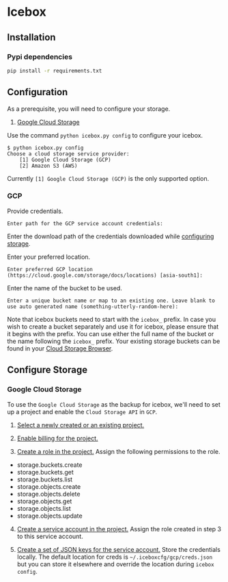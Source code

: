 # Icebox

## Installation

### Pypi dependencies

``` bash
pip install -r requirements.txt
```

## Configuration

As a prerequisite, you will need to configure your storage.
1. [Google Cloud Storage](#configure_storage_gcp)

Use the command `python icebox.py config` to configure your icebox.

```
$ python icebox.py config
Choose a cloud storage service provider:
	[1] Google Cloud Storage (GCP)
	[2] Amazon S3 (AWS)
```
Currently `[1] Google Cloud Storage (GCP)` is the only supported option.

### GCP

Provide credentials.
```
Enter path for the GCP service account credentials:
```
Enter the download path of the credentials downloaded while [configuring storage](#configure_storage_gcp).

Enter your preferred location.
```
Enter preferred GCP location (https://cloud.google.com/storage/docs/locations) [asia-south1]:
```

Enter the name of the bucket to be used.
```
Enter a unique bucket name or map to an existing one. Leave blank to use auto generated name (something-utterly-random-here):
```
Note that icebox buckets need to start with the `icebox_` prefix. In case you wish to create a bucket separately and use it for icebox, please ensure that it begins with the prefix. You can use either the full name of the bucket or the name following the `icebox_` prefix. Your existing storage buckets can be found in your [Cloud Storage Browser](https://console.cloud.google.com/storage/browser).


## Configure Storage

### Google Cloud Storage<a name="configure_storage_gcp"></a>

To use the `Google Cloud Storage` as the backup for icebox, we'll need to set up a project and enable the `Cloud Storage API` in `GCP`.

1. [Select a newly created or an existing project.](https://console.cloud.google.com/project)

2. [Enable billing for the project.](https://cloud.google.com/billing/docs/how-to/modify-project#enable_billing_for_a_project)

3. [Create a role in the project.](https://cloud.google.com/iam/docs/creating-custom-roles) Assign the following permissions to the role.
  * storage.buckets.create
  * storage.buckets.get
  * storage.buckets.list
  * storage.objects.create
  * storage.objects.delete
  * storage.objects.get
  * storage.objects.list
  * storage.objects.update


4. [Create a service account in the project.](https://cloud.google.com/iam/docs/creating-managing-service-accounts) Assign the role created in step 3 to this service account.

5. [Create a set of JSON keys for the service account.](https://cloud.google.com/iam/docs/creating-managing-service-account-keys) Store the credentials locally. The default location for creds is `~/.iceboxcfg/gcp/creds.json` but you can store it elsewhere and override the location during `icebox config`.
